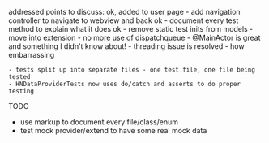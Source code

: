
addressed points to discuss:
    ok, added to user page - add navigation controller to navigate to webview and back
    ok - document every test method to explain what it does 
    ok - remove static test inits from models - move into extension
    - no more use of dispatchqueue - @MainActor is great and something I didn't know about!
    - threading issue is resolved - how embarrassing
    
    - tests split up into separate files - one test file, one file being tested
    - HNDataProviderTests now uses do/catch and asserts to do proper testing
    
    
TODO
- use markup to document every file/class/enum
- test mock provider/extend to have some real mock data
